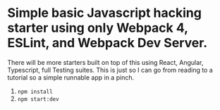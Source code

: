 # Simple basic Javascript hacking starter using only Webpack 4, ESLint, and Webpack Dev Server.

There will be more starters built on top of this using React, Angular, Typescript, full Testing suites.
This is just so I can go from reading to a tutorial so a simple runnable app in a pinch.

1.  `npm install`
2.  `npm start:dev`
